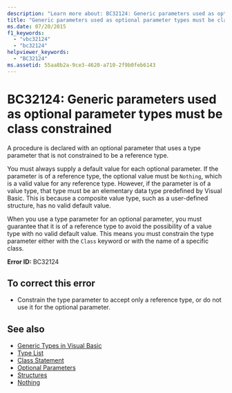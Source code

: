 ```yaml
---
description: "Learn more about: BC32124: Generic parameters used as optional parameter types must be class constrained"
title: "Generic parameters used as optional parameter types must be class constrained"
ms.date: 07/20/2015
f1_keywords:
  - "vbc32124"
  - "bc32124"
helpviewer_keywords:
  - "BC32124"
ms.assetid: 55aa8b2a-9ce3-4620-a710-2f9b0feb6143
---
```

# BC32124: Generic parameters used as optional parameter types must be class constrained

A procedure is declared with an optional parameter that uses a type parameter that is not constrained to be a reference type.

 You must always supply a default value for each optional parameter. If the parameter is of a reference type, the optional value must be `Nothing`, which is a valid value for any reference type. However, if the parameter is of a value type, that type must be an elementary data type predefined by Visual Basic. This is because a composite value type, such as a user-defined structure, has no valid default value.

 When you use a type parameter for an optional parameter, you must guarantee that it is of a reference type to avoid the possibility of a value type with no valid default value. This means you must constrain the type parameter either with the `Class` keyword or with the name of a specific class.

 **Error ID:** BC32124

## To correct this error

- Constrain the type parameter to accept only a reference type, or do not use it for the optional parameter.

## See also

- [Generic Types in Visual Basic](../../programming-guide/language-features/data-types/generic-types.md)
- [Type List](../statements/type-list.md)
- [Class Statement](../statements/class-statement.md)
- [Optional Parameters](../../programming-guide/language-features/procedures/optional-parameters.md)
- [Structures](../../programming-guide/language-features/data-types/structures.md)
- [Nothing](../nothing.md)
